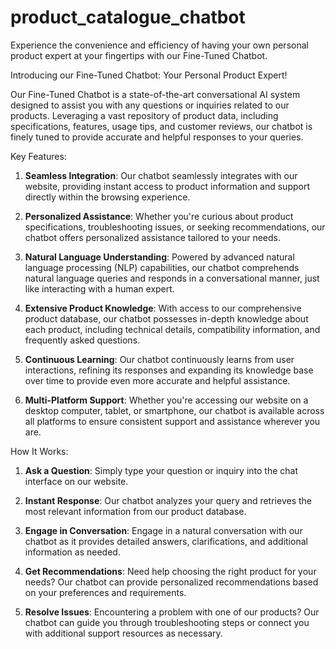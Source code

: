# product_catalogue_chatbot
Experience the convenience and efficiency of having your own personal product expert at your fingertips with our Fine-Tuned Chatbot. 

Introducing our Fine-Tuned Chatbot: Your Personal Product Expert!

Our Fine-Tuned Chatbot is a state-of-the-art conversational AI system designed to assist you with any questions or inquiries related to our products. Leveraging a vast repository of product data, including specifications, features, usage tips, and customer reviews, our chatbot is finely tuned to provide accurate and helpful responses to your queries.

Key Features:
1. **Seamless Integration**: Our chatbot seamlessly integrates with our website, providing instant access to product information and support directly within the browsing experience.

2. **Personalized Assistance**: Whether you're curious about product specifications, troubleshooting issues, or seeking recommendations, our chatbot offers personalized assistance tailored to your needs.

3. **Natural Language Understanding**: Powered by advanced natural language processing (NLP) capabilities, our chatbot comprehends natural language queries and responds in a conversational manner, just like interacting with a human expert.

4. **Extensive Product Knowledge**: With access to our comprehensive product database, our chatbot possesses in-depth knowledge about each product, including technical details, compatibility information, and frequently asked questions.

5. **Continuous Learning**: Our chatbot continuously learns from user interactions, refining its responses and expanding its knowledge base over time to provide even more accurate and helpful assistance.

6. **Multi-Platform Support**: Whether you're accessing our website on a desktop computer, tablet, or smartphone, our chatbot is available across all platforms to ensure consistent support and assistance wherever you are.

How It Works:
1. **Ask a Question**: Simply type your question or inquiry into the chat interface on our website.

2. **Instant Response**: Our chatbot analyzes your query and retrieves the most relevant information from our product database.

3. **Engage in Conversation**: Engage in a natural conversation with our chatbot as it provides detailed answers, clarifications, and additional information as needed.

4. **Get Recommendations**: Need help choosing the right product for your needs? Our chatbot can provide personalized recommendations based on your preferences and requirements.

5. **Resolve Issues**: Encountering a problem with one of our products? Our chatbot can guide you through troubleshooting steps or connect you with additional support resources as necessary.

